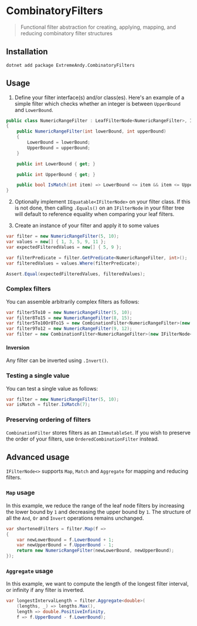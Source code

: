 # CombinatoryFilters

> Functional filter abstraction for creating, applying, mapping, and reducing combinatory filter structures

## Installation

```
dotnet add package ExtremeAndy.CombinatoryFilters
```

## Usage

1. Define your filter interface(s) and/or class(es). Here's an example of a simple filter which checks whether an integer is between `UpperBound` and `LowerBound`.

```csharp
public class NumericRangeFilter : LeafFilterNode<NumericRangeFilter>, IRealisableLeafFilterNode<int>
{
    public NumericRangeFilter(int lowerBound, int upperBound)
    {
        LowerBound = lowerBound;
        UpperBound = upperBound;
    }

    public int LowerBound { get; }

    public int UpperBound { get; }

    public bool IsMatch(int item) => LowerBound <= item && item <= UpperBound;
}
```

2. Optionally implement `IEquatable<IFilterNode>` on your filter class. If this is not done, then calling `.Equals()` on an `IFilterNode` in your filter tree will default to reference equality when comparing your leaf filters.

3. Create an instance of your filter and apply it to some values

```csharp
var filter = new NumericRangeFilter(5, 10);
var values = new[] { 1, 3, 5, 9, 11 };
var expectedFilteredValues = new[] { 5, 9 };

var filterPredicate = filter.GetPredicate<NumericRangeFilter, int>();
var filteredValues = values.Where(filterPredicate);

Assert.Equal(expectedFilteredValues, filteredValues);
```

### Complex filters

You can assemble arbitrarily complex filters as follows:

```csharp
var filter5To10 = new NumericRangeFilter(5, 10);
var filter8To15 = new NumericRangeFilter(8, 15);
var filter5To10Or8To15 = new CombinationFilter<NumericRangeFilter>(new[] { filter5To10, filter8To15 }, CombinationOperator.Or);
var filter9To12 = new NumericRangeFilter(9, 12);
var filter = new CombinationFilter<NumericRangeFilter>(new IFilterNode<NumericRangeFilter>[] { filter5To10Or8To15, filter9To12 }, CombinationOperator.And);
```

#### Inversion

Any filter can be inverted using `.Invert()`.

### Testing a single value

You can test a single value as follows:

```csharp
var filter = new NumericRangeFilter(5, 10);
var isMatch = filter.IsMatch(7);
```

### Preserving ordering of filters

`CombinationFilter` stores filters as an `IImmutableSet`. If you wish to preserve the order of your filters, use `OrderedCombinationFilter` instead.

## Advanced usage

`IFilterNode<>` supports `Map`, `Match` and `Aggregate` for mapping and reducing filters. 

### `Map` usage

In this example, we reduce the range of the leaf node filters by increasing the lower bound by `1` and decreasing the upper bound by `1`. The structure of all the `And`, `Or` and `Invert` operations remains unchanged.

```csharp
var shortenedFilters = filter.Map(f =>
{
    var newLowerBound = f.LowerBound + 1;
    var newUpperBound = f.UpperBound - 1;
    return new NumericRangeFilter(newLowerBound, newUpperBound);
});
```

### `Aggregate` usage

In this example, we want to compute the length of the longest filter interval, or infinity if any filter is inverted.

```csharp
var longestIntervalLength = filter.Aggregate<double>(
    (lengths, _) => lengths.Max(),
    length => double.PositiveInfinity,
    f => f.UpperBound - f.LowerBound);
```
